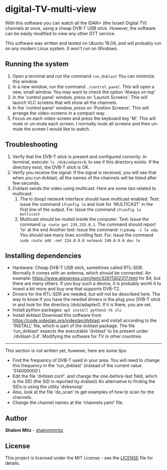 digital-TV-multi-view
======================

With this software you can watch all the IDAN+ (the Israeli Digital TV) channels at once, using a cheap DVB-T USB stick. However, the software can be easily modified to view any other DTT service. 

This software was written and tested on Ubuntu 18.04, and will probably run on any modern Linux system. It won't run on Windows.

Running the system
------------------

   1. Open a terminal and run the command `run_dvblast`
      You can minimize this window. 
   2. In a new window, run the command `./control_panel`. This will open a new, small window.
      You may want to check the option 'Always on top'
   3. In the 'control panel' window, press on 'Launch Screens'. 
      This will launch VLC screens that will show all the channels.
   4. In the 'control panel' window, press on 'Position Screens'.
      This will arrange the video-screens in a compact way.
   5. Focus on each video-screen and press the keyboard key 'M'. 
      This will mute or un-mute each screen. I normally mute all screens and then un-mute the screen I would like to watch.
   
Troubleshooting
---------------

   1. Verify that the DVB-T stick is present and configured correctly:
      In terminal, execute: `ls /dvb/adapter0`, to see if this directory exists.
      If the directory exist, the DVB-T stick is OK.
   2. Verify you receive the signal:
      If the signal is received, you will see that when you run dvblast, all the names of the channels will be listed after few seconds.
   3. Dvblast sends the video using multicast. Here are some tips related to multicast:
      1. The lo (loop) network interface should have multicast enabled.
          Test: issue the command `ifconfig lo` and look for 'MULTICAST' in the first line of the output.
          Fix: Issue the command `ifconfig lo multicast`
      2. Multicast should be routed inside the computer. 
          Test: Issue the command `ip route get 239.255.0.1`. The command should report 'lo' at the end
              Another test: Issue the command: `tcpdump -i lo udp`. You should see many lines scrolling fast.
          Fix: Issue the command `sudo route add -net 224.0.0.0 netmask 240.0.0.0 dev lo`
 

Installing dependencies
-----------------------

- Hardware: Cheap DVB-T USB stick, sometimes called RTL-SDR. Normally it comes with an antenna, which should be connected. An example: https://www.aliexpress.com/item/32611302317.html for $4, but there are many others. If you buy such a device, it is probably worth it to invest a bit more and buy one that supports DVB-T2.
- Drivers for the RTL-SDR are needed, but will not be described here. The way to know if you have the needed drivers is the plug your DVB-T stick in and look for the directory /dvb/adapter0. If it is there, you are set.
- Install python packages:
   `apt install python3-tk vlc`
- Install dvblast
  Download this software from https://code.videolan.org/videolan/dvblast and install according to the 'INSTALL' file, which is part of the dvblast package.
  The file 'run_dvblast' expects the executable 'dvblast' to be present under ./dvblast-3.4'. 
Modifying the software for TV in other countries
------------------------------------------------
This section is not written yet, however, here are some tips:

   - Find the frequency of DVB-T used in your area. 
     You will need to change this frequency in the 'run_dvblast' (instead of the current value '514000000')
   - Edit the file 'dvblast.conf'. and change the one-before-last field, which is the SID (the SID is reported by dvblast)
     An alternative to finding the SIDs is using the utility 'dvbsnoop'
   - Also, look at the file 'do_scan' to get examples of how to scan for the channels.
   - Change the channel names at the 'channels.yaml' file.


## Author

**Shalom Mitz** - [shalommmitz](https://github.com/shalommmitz)

## License

This project is licensed under the MIT License - see the [LICENSE](LICENSE ) file for details.
   
